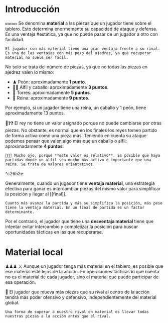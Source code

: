 # Introducción

💵💴💶 Se denomina **material** a las piezas que un jugador tiene sobre el tablero. Esto determina enormemente su capacidad de ataque y defensa. Es una ventaja #estática, ya que no puede pasar de un jugador a otro con facilidad. 

```
El jugador con más material tiene una gran ventaja frente a su rival. Es una de las ventajas con más peso del ajedrez, ya que recuperar material no suele ser fácil.
```

No solo se trata del número de piezas, ya que no todas las piezas en ajedrez valen lo mismo:

- ♟ Peón: aproximadamente **1 punto**.
- 🐴🙏 Alfil y caballo: aproximadamente **3 puntos**.
- 🏰 Torres: aproximadamente **5 puntos**.
- 💃 Reina: aproximadamente **9 puntos**.
		
 Por ejemplo, si un jugador tiene una reina, un caballo y 1 peón, tiene aproximadamente 13 puntos. 

👑❓❓ El rey no tiene un valor asignado porque no puede cambiarse por otras piezas. No obstante, es normal que en los finales los reyes tomen partido de forma activa como una pieza más. Teniendo en cuenta su ataque podemos pensar que valen algo más que un caballo o alfil: aproximadamente **4 puntos**.

```
🚧🚧🚧 Mucho ojo, porque **este valor es relativo**. Es posible que haya partidas donde un alfil sea mucho más activo e importante que una reina. Se trata de valores orientativos.
```

^c2652e

Generalmente, cuando un jugador tiene **ventaja material**, una estrategia efectiva para ganar es intercambiar piezas del mismo valor para simplificar la posición y llegar al [[final]].

```
Cuanto más avanza la partida y más se simplifica la posición, más peso tiene la ventaja material. En un final de partida es un factor determinante.
```

Por el contrario, el jugador que tiene una **desventaja material** tiene que intentar evitar intercambio y complejizar la posición para buscar oportunidades tácticas en las que recuperarse. 


# Material local
♟♟♟     ⚔ Aunque un jugador tenga más material en el tablero, es posible que ese material esté lejos de la acción. En operaciones tácticas lo que cuenta no es el material de cada jugador, sino el material que puede participar de esa operación.

💪 El jugador que mueva más piezas que su rival al centro de la acción tendrá más poder ofensivo y defensivo, independientemente del material global.

```
Una forma de superar a nuestro rival en material es llevar todas nuestras piezas a la acción antes que el rival.
```

